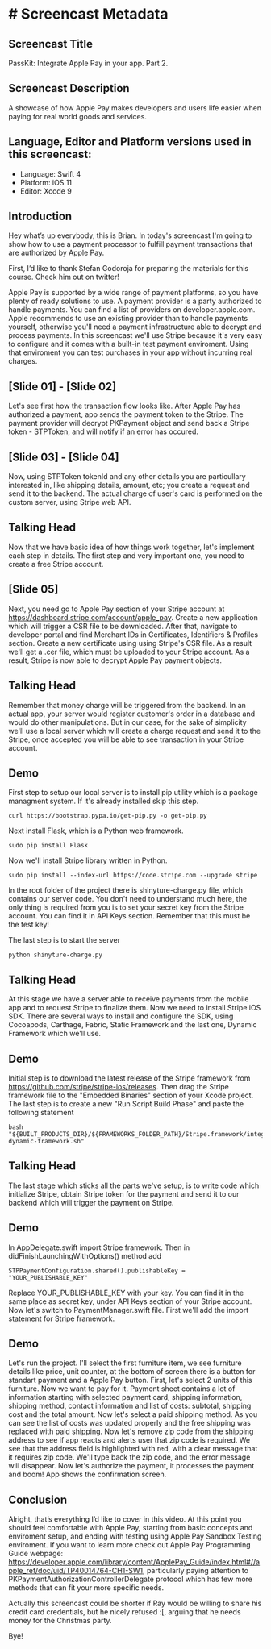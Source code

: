 # # Screencast Metadata

## Screencast Title

PassKit: Integrate Apple Pay in your app. Part 2.

## Screencast Description

A showcase of how Apple Pay makes developers and users life
easier when paying for real world goods and services.

## Language, Editor and Platform versions used in this screencast:

* Language: Swift 4
* Platform: iOS 11
* Editor: Xcode 9

## Introduction

Hey what’s up everybody, this is Brian. In today's screencast I'm going to show how to use a payment processor to fulfill payment 
transactions that are authorized by Apple Pay.

First, I’d like to thank Ștefan Godoroja for preparing the materials for this course. Check him out on twitter!

Apple Pay is supported by a wide range of payment platforms, so you have plenty of ready solutions to use. A payment provider is a party authorized to handle payments. You can find a list of providers on developer.apple.com. Apple recommends to use an existing provider than to handle payments yourself, otherwise you'll need a payment infrastructure able to decrypt and process payments. In this screencast we'll use Stripe because it's very easy to configure and it comes with a built-in test payment enviroment. Using that enviroment you can test purchases in your app without incurring real charges.

## [Slide 01] - [Slide 02]

Let's see first how the transaction flow looks like. After Apple Pay has authorized a payment, app sends the payment token to the Stripe. The payment provider will decrypt PKPayment object and send back a Stripe token - STPToken, and will notify if an error has occured.

## [Slide 03] - [Slide 04]

Now, using STPToken tokenId and any other details you are particullary interested in, like shipping details, amount, etc; you create a request and send
it to the backend. The actual charge of user's card is performed on the custom server, using Stripe web API.

## Talking Head

Now that we have basic idea of how things work together, let's implement each step in details. The first step and very important one, you need to create a free Stripe account. 

## [Slide 05]

Next, you need go to Apple Pay section of your Stripe account at https://dashboard.stripe.com/account/apple_pay. Create a new application which will trigger a CSR file to be downloaded. After that, navigate to developer portal and find Merchant IDs in Certificates, Identifiers & Profiles section. Create
a new certificate using using Stripe's CSR file. As a result we'll get a .cer file, which must be uploaded to your Stripe account. As a result, Stripe is now able to decrypt Apple Pay payment objects.

## Talking Head

Remember that money charge will be triggered from the backend. In an actual app, your server would register customer's order in a database and would
do other manipulations. But in our case, for the sake of simplicity we'll use a local server which will create a charge request and send it to the Stripe, once accepted you will be able to see transaction in your Stripe account. 

## Demo

First step to setup our local server is to install pip utility which is a package managment system. If it's already installed skip this step.

```
curl https://bootstrap.pypa.io/get-pip.py -o get-pip.py
```

Next install Flask, which is a Python web framework. 

```
sudo pip install Flask
```

Now we'll install Stripe library written in Python.

```
sudo pip install --index-url https://code.stripe.com --upgrade stripe
```

In the root folder of the project there is shinyture-charge.py file, which contains our server code. You don't need to understand much here, the only
thing is required from you is to set your secret key from the Stripe account. You can find it in API Keys section. Remember that this must be the test key!

The last step is to start the server

```
python shinyture-charge.py
```


## Talking Head

At this stage we have a server able to receive payments from the mobile app and to request Stripe to finalize them. Now we need to install Stripe iOS SDK. There are several ways to install and configure the SDK, using Cocoapods, Carthage, Fabric, Static Framework and the last one, Dynamic Framework which we'll use.

## Demo

Initial step is to download the latest release of the Stripe framework from https://github.com/stripe/stripe-ios/releases. Then drag the Stripe framework
file to the "Embedded Binaries" section of your Xcode project. The last step is to create a new "Run Script Build Phase" and paste the following statement

```
bash "${BUILT_PRODUCTS_DIR}/${FRAMEWORKS_FOLDER_PATH}/Stripe.framework/integrate-dynamic-framework.sh"
```

## Talking Head

The last stage which sticks all the parts we've setup, is to write code which initialize Stripe, obtain Stripe token for the payment and send it to our backend which will trigger the payment on Stripe. 

## Demo

In AppDelegate.swift import Stripe framework. Then in didFinishLaunchingWithOptions() method add 

```
STPPaymentConfiguration.shared().publishableKey = "YOUR_PUBLISHABLE_KEY"
```

Replace YOUR_PUBLISHABLE_KEY with your key. You can find it in the same place as secret key, under API Keys section of your Stripe account. Now let's switch to PaymentManager.swift file. First we'll add the import statement for Stripe framework. 

## Demo

Let's run the project. I'll select the first furniture item, we see furniture details like price, unit counter, at the bottom of screen there is a button for standart payment and a Apple Pay button. First, let's select 2 units of this furniture. Now we want to pay for it. Payment sheet contains a lot of information starting with selected payment card, shipping information, shipping method, contact information and list of costs: subtotal, shipping cost and the total amount. Now let's select a paid shipping method. As you can see the list of costs was updated properly and the free shipping was replaced with paid shipping. Now let's remove zip code from the shipping address to see if app reacts and alerts user that zip code is required. We see that the address field is highlighted with red, with a clear message that it requires zip code. We'll type back the zip code, and the error message will disappear. Now let's authorize the payment, it processes the payment and boom! App shows the confirmation screen.

## Conclusion

Alright, that’s everything I’d like to cover in this video. At this point you should feel comfortable with Apple Pay, starting from basic concepts and enviroment setup, and ending with testing using Apple Pay Sandbox Testing enviroment. If you want to learn more check out Apple Pay Programming Guide webpage: https://developer.apple.com/library/content/ApplePay_Guide/index.html#//apple_ref/doc/uid/TP40014764-CH1-SW1, particularly paying attention to PKPaymentAuthorizationControllerDelegate protocol which has few more methods that can fit your more specific needs.

Actually this screencast could be shorter if Ray would be willing to share his credit card credentials, but he nicely refused :[, arguing that he
needs money for the Christmas party.

Bye!
